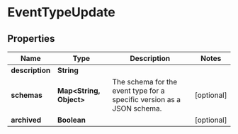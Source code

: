 

# EventTypeUpdate


## Properties

| Name | Type | Description | Notes |
|------------ | ------------- | ------------- | -------------|
|**description** | **String** |  |  |
|**schemas** | **Map&lt;String, Object&gt;** | The schema for the event type for a specific version as a JSON schema. |  [optional] |
|**archived** | **Boolean** |  |  [optional] |



